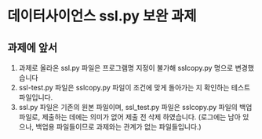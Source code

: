 # 데이터사이언스 ssl.py 보완 과제 
## 과제에 앞서
1) 과제로 올라온 ssl.py 파일은 프로그램명 지정이 불가해 sslcopy.py 명으로 변경했습니다   
2) ssl-test.py 파일은 sslcopy.py 파일이 조건에 맞게 돌아가는 지 확인하는 테스트 파일입니다.  
3) ssl.py 파일은 기존의 원본 파일이며, ssl_test.py 파일은 sslcopy.py 파일의 백업 파일로, 제출하는 데에는 의미가 없어 제출 전 삭제 하였습니다. (로그에는 남아 있으나, 백업용 파일들이므로 과제와는 관계가 없는 파일들입니다.)   